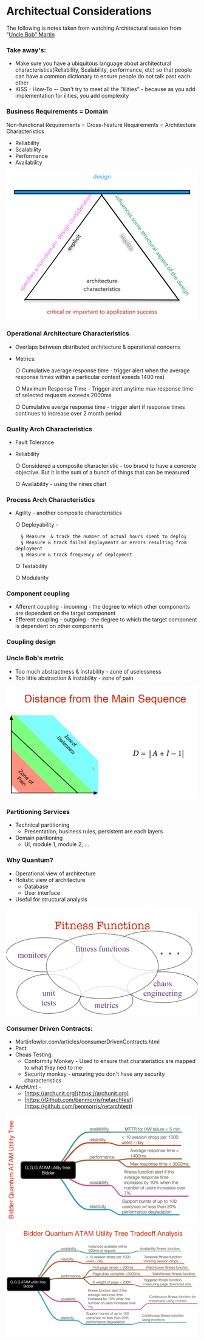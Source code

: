 # Architectual Considerations

The following is notes taken from watching Architectural session from "[Uncle Bob" Martin](https://www.youtube.com/results?search\_query=uncle+bob)

### Take away's:

* Make sure you have a ubiquitous language about architectural characteristics(Reliability, Scalability, performance, etc) so that people can have a common dictionary to ensure people do not talk past each other
* KISS - How-To -- Don't try to meet all the "illities" - because as you add implementation for ilities, you add complexity



### Business Requirements = Domain&#x20;

Non-functional Requirements = Cross-Feature Requirements = Architecture Characteristics

* Reliability
* Scalability
* Performance
* Availability

![Architectural Triad](<../../.gitbook/assets/image (8) (1) (1).png>)

### Operational Architecture Characteristics

* Overlaps between distributed architecture & operational concerns
*   Metrics:

    &#x20; ○ Cumulative average response time - trigger alert when the average response times within a particular context exeeds 1400 ms)

    &#x20; ○ Maximum Response Time - Trigger alert anytime max response time of selected requests exceeds 2000ms

    &#x20; ○ Cumulative averge response time - trigger alert if response times continues to increase over 2 month period

### Quality Arch Characteristics

* Fault Tolerance
*   Reliability

    &#x20; ○ Considered a composite characteristic - too braod to have a concrete objective. But it is the sum of a bunch of things that can be measured

    &#x20; ○ Availability - using the nines chart

### Process Arch Characteristics

*   Agility - another composite characteristics

    &#x20; ○ Deployability -

    ```
      § Measure  & track the number of actual hours spent to deploy
      § Measure & track failed deployments or errors resulting from deployment
      § Measure & track frequency of deployment
    ```

    &#x20; ○ Testability

    &#x20; ○ Modularity

### Component coupling

* Afferent coupling - incoming - the degree to which other components are dependent on the target component&#x20;
* Efferent coupling - outgoing - the degree to which the target component is dependent on other components

### Coupling design



### Uncle Bob's metric&#x20;

* Too much abstractness & instability - zone of uselessness&#x20;
* Too little abstraction & instability - zone of pain

![](<../../.gitbook/assets/image (10) (1) (1).png>)



### Partitioning Services

* Technical partitioning
  * Presentation, business rules, persistent are each layers
* Domain paritioning
  * UI, module 1, module 2, …

### Why Quantum?

* Operational view of architecture
* Holistic view of architecture
  * Database
  * User interface
* Useful for structural analysis

![](<../../.gitbook/assets/image (12) (1).png>)



### Consumer Driven Contracts:

* Martinfowler.com/articles/consumerDrivenContracts.html
* Pact
* Choas Testing:
  * Conformity Monkey - Used to ensure that charateristics are mapped to what they ned to me
  * Security monkey - ensuring you don't have any security characteristics
* ArchUnit -&#x20;
  * [https://archunit.org](https://archunit.org)
  * [https://Github.com/benmorris/netarchtest](https://github.com/benmorris/netarchtest)

![](<../../.gitbook/assets/image (13) (1).png>)

![](<../../.gitbook/assets/image (14) (1).png>)
